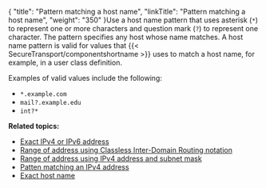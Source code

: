 {
    "title": "Pattern matching a host name",
    "linkTitle": "Pattern matching a host name",
    "weight": "350"
}Use a host name pattern that uses asterisk (`*`) to represent one or more characters and question mark (`?`) to represent one character. The pattern specifies any host whose name matches. A host name pattern is valid for values that {{< SecureTransport/componentshortname  >}} uses to match a host name, for example, in a user class definition.

Examples of valid values include the following:

-   `*.example.com`
-   `mail?.example.edu`
-   `int?*`

**Related topics:**

-   <a href="../r_st_exact_ipv4_ipv6_address" class="MCXref xref">Exact IPv4 or IPv6 address</a>
-   <a href="../r_st_classless_inter-domain_routing_notation" class="MCXref xref">Range of address using Classless Inter-Domain Routing notation</a>
-   <a href="../r_st_addresses_using_ipv4_address_subnet_mask" class="MCXref xref">Range of address using IPv4 address and subnet mask</a>
-   <a href="../r_st_patten_matching_ipv4_address" class="MCXref xref">Patten matching an IPv4 address</a>
-   <a href="../r_st_exact_host_name" class="MCXref xref">Exact host name</a>
